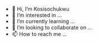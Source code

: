 - 👋 Hi, I’m Kosisochukwu 
- 👀 I’m interested in ...
- 🌱 I’m currently learning ...
- 💞️ I’m looking to collaborate on ...
- 📫 How to reach me ...

<!---
kosibeth/kosibeth is a ✨ special ✨ repository because its `README.md` (this file) appears on your GitHub profile.
You can click the Preview link to take a look at your changes.
--->

